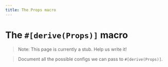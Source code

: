 ```yaml
---
title: The Props macro
---
```


# The `#[derive(Props)]` macro

> Note: This page is currently a stub. Help us write it!

> Document all the possible configs we can pass to `#[derive(Props)]`.

